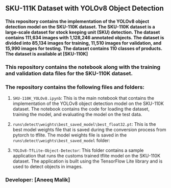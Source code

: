 
## SKU-111K Dataset with YOLOv8 Object Detection

#### This repository contains the implementation of the YOLOv8 object detection model on the SKU-110K dataset. The SKU-110K dataset is a large-scale dataset for stock keeping unit (SKU) detection. The dataset contains 111,634 images with 1,128,246 annotated objects. The dataset is divided into 85,134 images for training, 11,510 images for validation, and 15,990 images for testing. The dataset contains 110 classes of products. The dataset is available at [SKU-110K]

### This repository contains the notebook along with the training and validation data files for the SKU-110K dataset.

### The repository contains the following files and folders:

1. `SKU-110K_YOLOv8.ipynb`: This is the main notebook that contains the implementation of the YOLOv8 object detection model on the SKU-110K dataset. The notebook contains the code for loading the dataset, training the model, and evaluating the model on the test data.

2. `runs\detect\weights\best_saved_model\best_float32.pt`: This is the best model weights file that is saved during the conversion process from pytorch to tflite. The model weights file is saved in the `runs\detect\weights\best_saved_model` folder:

3. `YOLOv8-TfLite-Object-Detector`: This folder contains a sample application that runs the customs trained tflite model on the SKU-110K dataset. The application is built using the TensorFlow Lite library and is used to detect objects in images.

### Developer: [Aneeq Malik]

